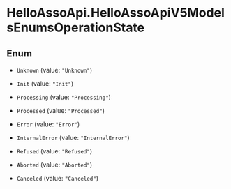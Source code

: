 # HelloAssoApi.HelloAssoApiV5ModelsEnumsOperationState

## Enum


* `Unknown` (value: `"Unknown"`)

* `Init` (value: `"Init"`)

* `Processing` (value: `"Processing"`)

* `Processed` (value: `"Processed"`)

* `Error` (value: `"Error"`)

* `InternalError` (value: `"InternalError"`)

* `Refused` (value: `"Refused"`)

* `Aborted` (value: `"Aborted"`)

* `Canceled` (value: `"Canceled"`)


